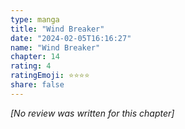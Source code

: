 ```yaml
---
type: manga
title: "Wind Breaker"
date: "2024-02-05T16:16:27"
name: "Wind Breaker"
chapter: 14
rating: 4
ratingEmoji: ⭐️⭐️⭐️⭐️
share: false
---
```


_[No review was written for this chapter]_
